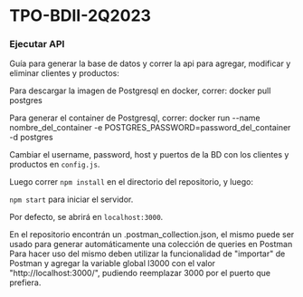 # TPO-BDII-2Q2023
### Ejecutar API
Guía para generar la base de datos y correr la api para agregar, modificar y eliminar clientes y productos:

Para descargar la imagen de Postgresql en docker, correr: docker pull postgres

Para generar el container de Postgresql, correr: docker run --name nombre_del_container -e POSTGRES_PASSWORD=password_del_container -d postgres

Cambiar el username, password, host y puertos de la BD con los clientes y productos en `config.js`.

Luego correr `npm install` en el directorio del repositorio, y luego:

`npm start` para iniciar el servidor. 

Por defecto, se abrirá en `localhost:3000`.

En el repositorio encontrán un .postman_collection.json, el mismo
puede ser usado para generar automáticamente una colección de queries en Postman
Para hacer uso del mismo deben utilizar la funcionalidad de "importar" de Postman
y agregar la variable global l3000 con el valor "http://localhost:3000/", pudiendo
reemplazar 3000 por el puerto que prefiera.
